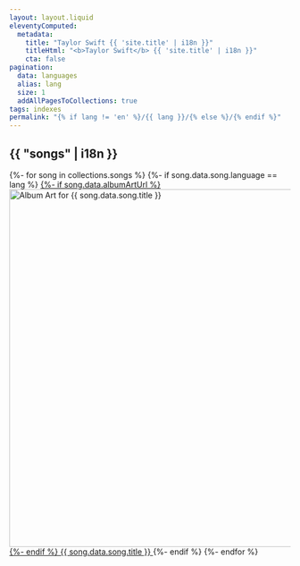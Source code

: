 ```yaml
---
layout: layout.liquid
eleventyComputed:
  metadata:
    title: "Taylor Swift {{ 'site.title' | i18n }}"
    titleHtml: "<b>Taylor Swift</b> {{ 'site.title' | i18n }}"
    cta: false
pagination:
  data: languages
  alias: lang
  size: 1
  addAllPagesToCollections: true
tags: indexes
permalink: "{% if lang != 'en' %}/{{ lang }}/{% else %}/{% endif %}"
---
```

## {{ "songs" | i18n }}

<div class="song-chooser">
{%- for song in collections.songs %}
  {%- if song.data.song.language == lang %}
    <a href="{{ song.url }}">
    {%- if song.data.albumArtUrl %}
      <img src="{{ song.data.albumArtUrl }}" width="640" height="640" alt="Album Art for {{ song.data.song.title }}" class="song-album" loading="eager" decoding="async">
    {%- endif %}
    {{ song.data.song.title }}
    </a>
  {%- endif %}
{%- endfor %}
</div>